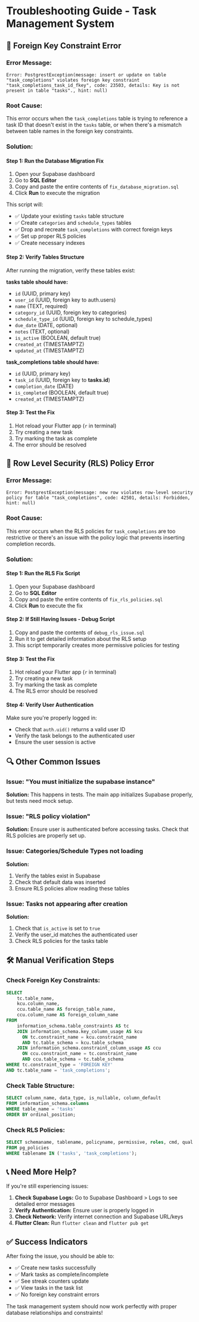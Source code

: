 # Troubleshooting Guide - Task Management System

## 🚨 Foreign Key Constraint Error

### Error Message:

```
Error: PostgrestException(message: insert or update on table "task_completions" violates foreign key constraint "task_completions_task_id_fkey", code: 23503, details: Key is not present in table "tasks"., hint: null)
```

### Root Cause:

This error occurs when the `task_completions` table is trying to reference a task ID that doesn't exist in the `tasks` table, or when there's a mismatch between table names in the foreign key constraints.

### Solution:

#### Step 1: Run the Database Migration Fix

1. Open your Supabase dashboard
2. Go to **SQL Editor**
3. Copy and paste the entire contents of `fix_database_migration.sql`
4. Click **Run** to execute the migration

This script will:

- ✅ Update your existing `tasks` table structure
- ✅ Create `categories` and `schedule_types` tables
- ✅ Drop and recreate `task_completions` with correct foreign keys
- ✅ Set up proper RLS policies
- ✅ Create necessary indexes

#### Step 2: Verify Tables Structure

After running the migration, verify these tables exist:

**tasks table should have:**

- `id` (UUID, primary key)
- `user_id` (UUID, foreign key to auth.users)
- `name` (TEXT, required)
- `category_id` (UUID, foreign key to categories)
- `schedule_type_id` (UUID, foreign key to schedule_types)
- `due_date` (DATE, optional)
- `notes` (TEXT, optional)
- `is_active` (BOOLEAN, default true)
- `created_at` (TIMESTAMPTZ)
- `updated_at` (TIMESTAMPTZ)

**task_completions table should have:**

- `id` (UUID, primary key)
- `task_id` (UUID, foreign key to **tasks.id**)
- `completion_date` (DATE)
- `is_completed` (BOOLEAN, default true)
- `created_at` (TIMESTAMPTZ)

#### Step 3: Test the Fix

1. Hot reload your Flutter app (`r` in terminal)
2. Try creating a new task
3. Try marking the task as complete
4. The error should be resolved

## 🚨 Row Level Security (RLS) Policy Error

### Error Message:

```
Error: PostgrestException(message: new row violates row-level security policy for table "task_completions", code: 42501, details: Forbidden, hint: null)
```

### Root Cause:

This error occurs when the RLS policies for `task_completions` are too restrictive or there's an issue with the policy logic that prevents inserting completion records.

### Solution:

#### Step 1: Run the RLS Fix Script

1. Open your Supabase dashboard
2. Go to **SQL Editor**
3. Copy and paste the entire contents of `fix_rls_policies.sql`
4. Click **Run** to execute the fix

#### Step 2: If Still Having Issues - Debug Script

1. Copy and paste the contents of `debug_rls_issue.sql`
2. Run it to get detailed information about the RLS setup
3. This script temporarily creates more permissive policies for testing

#### Step 3: Test the Fix

1. Hot reload your Flutter app (`r` in terminal)
2. Try creating a new task
3. Try marking the task as complete
4. The RLS error should be resolved

#### Step 4: Verify User Authentication

Make sure you're properly logged in:

- Check that `auth.uid()` returns a valid user ID
- Verify the task belongs to the authenticated user
- Ensure the user session is active

## 🔍 Other Common Issues

### Issue: "You must initialize the supabase instance"

**Solution:** This happens in tests. The main app initializes Supabase properly, but tests need mock setup.

### Issue: "RLS policy violation"

**Solution:** Ensure user is authenticated before accessing tasks. Check that RLS policies are properly set up.

### Issue: Categories/Schedule Types not loading

**Solution:**

1. Verify the tables exist in Supabase
2. Check that default data was inserted
3. Ensure RLS policies allow reading these tables

### Issue: Tasks not appearing after creation

**Solution:**

1. Check that `is_active` is set to `true`
2. Verify the user_id matches the authenticated user
3. Check RLS policies for the tasks table

## 🛠️ Manual Verification Steps

### Check Foreign Key Constraints:

```sql
SELECT
    tc.table_name,
    kcu.column_name,
    ccu.table_name AS foreign_table_name,
    ccu.column_name AS foreign_column_name
FROM
    information_schema.table_constraints AS tc
    JOIN information_schema.key_column_usage AS kcu
      ON tc.constraint_name = kcu.constraint_name
      AND tc.table_schema = kcu.table_schema
    JOIN information_schema.constraint_column_usage AS ccu
      ON ccu.constraint_name = tc.constraint_name
      AND ccu.table_schema = tc.table_schema
WHERE tc.constraint_type = 'FOREIGN KEY'
AND tc.table_name = 'task_completions';
```

### Check Table Structure:

```sql
SELECT column_name, data_type, is_nullable, column_default
FROM information_schema.columns
WHERE table_name = 'tasks'
ORDER BY ordinal_position;
```

### Check RLS Policies:

```sql
SELECT schemaname, tablename, policyname, permissive, roles, cmd, qual
FROM pg_policies
WHERE tablename IN ('tasks', 'task_completions');
```

## 📞 Need More Help?

If you're still experiencing issues:

1. **Check Supabase Logs:** Go to Supabase Dashboard > Logs to see detailed error messages
2. **Verify Authentication:** Ensure user is properly logged in
3. **Check Network:** Verify internet connection and Supabase URL/keys
4. **Flutter Clean:** Run `flutter clean` and `flutter pub get`

## ✅ Success Indicators

After fixing the issue, you should be able to:

- ✅ Create new tasks successfully
- ✅ Mark tasks as complete/incomplete
- ✅ See streak counters update
- ✅ View tasks in the task list
- ✅ No foreign key constraint errors

The task management system should now work perfectly with proper database relationships and constraints!
